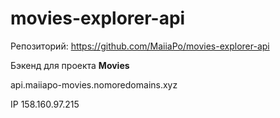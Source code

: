 # movies-explorer-api

Репозиторий: https://github.com/MaiiaPo/movies-explorer-api

Бэкенд для проекта **Movies**


api.maiiapo-movies.nomoredomains.xyz

IP 158.160.97.215
